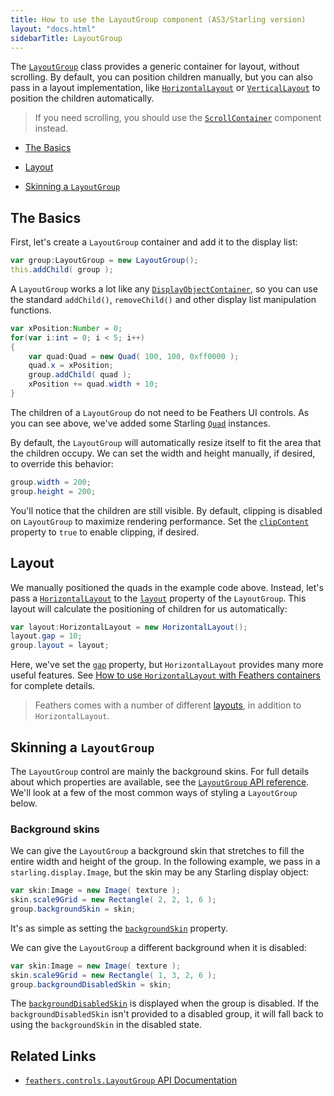 ```yaml
---
title: How to use the LayoutGroup component (AS3/Starling version)
layout: "docs.html"
sidebarTitle: LayoutGroup
---
```


The [`LayoutGroup`](/api-reference/feathers/controls/LayoutGroup.html) class provides a generic container for layout, without scrolling. By default, you can position children manually, but you can also pass in a layout implementation, like [`HorizontalLayout`](./horizontal-layout.md) or [`VerticalLayout`](./vertical-layout.md) to position the children automatically.

> If you need scrolling, you should use the [`ScrollContainer`](./scroll-container.md) component instead.

- [The Basics](#the-basics)

- [Layout](#layout)

- [Skinning a `LayoutGroup`](#skinning-a-layoutgroup)

## The Basics

First, let's create a `LayoutGroup` container and add it to the display list:

```actionscript
var group:LayoutGroup = new LayoutGroup();
this.addChild( group );
```

A `LayoutGroup` works a lot like any [`DisplayObjectContainer`](https://doc.starling-framework.org/core/starling/display/DisplayObjectContainer.html), so you can use the standard `addChild()`, `removeChild()` and other display list manipulation functions.

```actionscript
var xPosition:Number = 0;
for(var i:int = 0; i < 5; i++)
{
    var quad:Quad = new Quad( 100, 100, 0xff0000 );
    quad.x = xPosition;
    group.addChild( quad );
    xPosition += quad.width + 10;
}
```

The children of a `LayoutGroup` do not need to be Feathers UI controls. As you can see above, we've added some Starling [`Quad`](https://doc.starling-framework.org/core/starling/display/Quad.html) instances.

By default, the `LayoutGroup` will automatically resize itself to fit the area that the children occupy. We can set the width and height manually, if desired, to override this behavior:

```actionscript
group.width = 200;
group.height = 200;
```

You'll notice that the children are still visible. By default, clipping is disabled on `LayoutGroup` to maximize rendering performance. Set the [`clipContent`](/api-reference/feathers/controls/LayoutGroup.html#clipContent) property to `true` to enable clipping, if desired.

## Layout

We manually positioned the quads in the example code above. Instead, let's pass a [`HorizontalLayout`](/api-reference/feathers/layout/HorizontalLayout.html) to the [`layout`](/api-reference/feathers/controls/LayoutGroup.html#layout) property of the `LayoutGroup`. This layout will calculate the positioning of children for us automatically:

```actionscript
var layout:HorizontalLayout = new HorizontalLayout();
layout.gap = 10;
group.layout = layout;
```

Here, we've set the [`gap`](/api-reference/feathers/layout/HorizontalLayout.html#gap) property, but `HorizontalLayout` provides many more useful features. See [How to use `HorizontalLayout` with Feathers containers](./horizontal-layout.md) for complete details.

> Feathers comes with a number of different [layouts](/api-reference/feathers/layout/package-detail.html), in addition to `HorizontalLayout`.

## Skinning a `LayoutGroup`

The `LayoutGroup` control are mainly the background skins. For full details about which properties are available, see the [`LayoutGroup` API reference](/api-reference/feathers/controls/LayoutGroup.html). We'll look at a few of the most common ways of styling a `LayoutGroup` below.

### Background skins

We can give the `LayoutGroup` a background skin that stretches to fill the entire width and height of the group. In the following example, we pass in a `starling.display.Image`, but the skin may be any Starling display object:

```actionscript
var skin:Image = new Image( texture );
skin.scale9Grid = new Rectangle( 2, 2, 1, 6 );
group.backgroundSkin = skin;
```

It's as simple as setting the [`backgroundSkin`](/api-reference/feathers/controls/LayoutGroup.html#backgroundSkin) property.

We can give the `LayoutGroup` a different background when it is disabled:

```actionscript
var skin:Image = new Image( texture );
skin.scale9Grid = new Rectangle( 1, 3, 2, 6 );
group.backgroundDisabledSkin = skin;
```

The [`backgroundDisabledSkin`](/api-reference/feathers/controls/LayoutGroup.html#backgroundDisabledSkin) is displayed when the group is disabled. If the `backgroundDisabledSkin` isn't provided to a disabled group, it will fall back to using the `backgroundSkin` in the disabled state.

## Related Links

- [`feathers.controls.LayoutGroup` API Documentation](/api-reference/feathers/controls/LayoutGroup.html)
